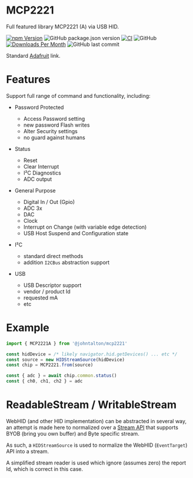 # MCP2221
Full featured library MCP2221 (A) via USB HID.

[![npm Version](http://img.shields.io/npm/v/@johntalton/mcp2221.svg)](https://www.npmjs.com/package/@johntalton/mcp2221)
![GitHub package.json version](https://img.shields.io/github/package-json/v/johntalton/mcp2221)
[![CI](https://github.com/johntalton/mcp2221/actions/workflows/CI.yml/badge.svg)](https://github.com/johntalton/mcp2221/actions/workflows/CI.yml)
![GitHub](https://img.shields.io/github/license/johntalton/mcp2221)
[![Downloads Per Month](http://img.shields.io/npm/dm/@johntalton/mcp2221.svg)](https://www.npmjs.com/package/@johntalton/mcp2221)
![GitHub last commit](https://img.shields.io/github/last-commit/johntalton/mcp2221)

Standard [Adafruit](https://www.adafruit.com/product/4471) link.

# Features
Support full range of command and functionality, including:

- Password Protected
    - Access Password setting
    - new password Flash writes
    - Alter Security settings
    - no guard against humans

- Status
    - Reset
    - Clear Interrupt
    - I²C Diagnostics
    - ADC output

- General Purpose
    - Digital In / Out (Gpio)
    - ADC 3x
    - DAC
    - Clock
    - Interrupt on Change (with variable edge detection)
    - USB Host Suspend and Configuration state

- I²C
    - standard direct methods
    - addition `I2CBus` abstraction support

- USB
    - USB Descriptor support
    - vendor / product Id
    - requested mA
    - etc


# Example
```typescript
import { MCP2221A } from '@johntalton/mcp2221'

const hidDevice = /* likely navigator.hid.getDevices() ... etc */
const source = new HIDStreamSource(hidDevice)
const chip = MCP2221.from(source)

const { adc } = await chip.common.status()
const { ch0, ch1, ch2 } = adc
```


# ReadableStream / WritableStream

WebHID (and other HID implementation) can be abstracted in several way, an attempt is made here to normalized over a [Stream API](https://developer.mozilla.org/en-US/docs/Web/API/Streams_API) that supports BYOB (bring you own buffer) and Byte specific stream.

As such, a `HIDStreamSource` is used to normalize the WebHID (`EventTarget`) API into a stream.

A simplified stream reader is used which ignore (assumes zero) the report Id, which is correct in this case.


